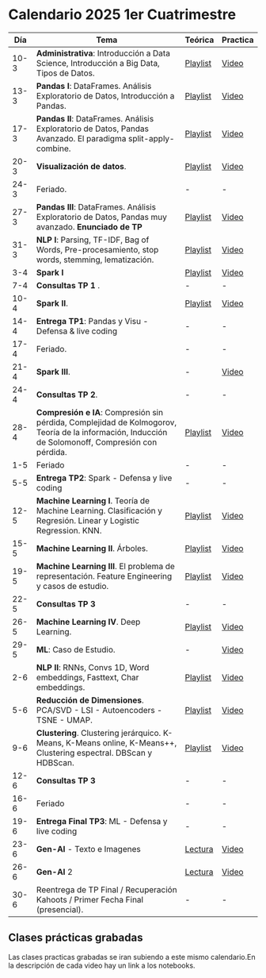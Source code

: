 # Calendario 2025 1er Cuatrimestre

| Día  | Tema                                                                                                                                                | Teórica                                                                                       | Practica |
|------|-----------------------------------------------------------------------------------------------------------------------------------------------------|-----------------------------------------------------------------------------------------------|----------|
| 10-3 | 	**Administrativa**: Introducción a Data Science, Introducción a Big Data, Tipos de Datos.                                                          | [Playlist](https://www.youtube.com/playlist?list=PLeo_qKwGPZYevnuxYBfrvQ32zJJE2--Y4)          | [Video](https://youtu.be/2ywjtiS4nVI)        |
| 13-3 | 	**Pandas I**: DataFrames. Análisis Exploratorio de Datos, Introducción a Pandas.                                                | [Playlist](https://youtube.com/playlist?list=PLeo_qKwGPZYcRxxR-GNmBcLbujTieWpQQ)              | [Video](https://youtu.be/TzU4GHBVXvQ?si=kaIEEW5sLxFSobRm)        |
| 17-3 | 	**Pandas II**: DataFrames. Análisis Exploratorio de Datos, Pandas Avanzado. El paradigma split-apply-combine.                                      | [Playlist](https://www.youtube.com/playlist?list=PLeo_qKwGPZYf9d23qU6_t6hl7ufyfclyW)          | [Video](https://youtu.be/nXrb48D5qX0?si=3zfotzaL9O1L3n1H)        |
| 20-3 | 	**Visualización de datos**.                                                                                                                        | [Playlist](https://www.youtube.com/playlist?list=PLeo_qKwGPZYf-OzcYqlPIJdU1AHQYb3Ga)          | [Video](https://youtu.be/weofHXI69EU?si=cNzPKtf5zk-Dy7Df)        |
| 24-3 | 	Feriado.                                                                                                                                           | -                                                                                             | -        |
| 27-3 | 	**Pandas III**: DataFrames. Análisis Exploratorio de Datos, Pandas muy avanzado. **Enunciado de TP**                                                                  | [Playlist](https://www.youtube.com/playlist?list=PLeo_qKwGPZYeu0ToyqSvq4fmUBrmRTkCp)                                                                                                                                 | [Video](https://youtu.be/q3AZNjHhaew?si=s10uAF9dMRBJQSJE)                                                                                             | 				
| 31-3 | 	**NLP I**: Parsing, TF-IDF, Bag of Words, Pre-procesamiento, stop words, stemming, lematización.	      | [Playlist](https://www.youtube.com/playlist?list=PLeo_qKwGPZYfkL8tu3Mg3_5xb1UYGvjWH)        |  [Video](https://youtu.be/9txQiQKCuSE)
| 3-4  |  **Spark I**                                                  | [Playlist](https://www.youtube.com/playlist?list=PLeo_qKwGPZYck1nRMGJFeWIN2W5IrxoLO)         | [Video](https://youtu.be/lgPGhFhiltY)        |
| 7-4  | 	**Consultas TP 1** .                                                                                            | -                                                                                             | -       |
| 10-4 | 	**Spark II**.                                                                                                                                       |  [Playlist](https://www.youtube.com/playlist?list=PLeo_qKwGPZYeu_JRN8eQgzJUfaXUrhsk2)          | [Video](https://youtu.be/P5oTZaBfsfw)        |
| 14-4 | 	**Entrega TP1**: Pandas y Visu - Defensa & live coding                                                                                                                                       | -         | -        |
| 17-4 | 	Feriado.                                                                                                                                           | -                                                                                             | -        |			
| 21-4 | **Spark III**. 	                                                                                                                                | -                                                                                             | [Video](https://youtu.be/6eR4xtbo9BM)        |				
| 24-4 | 	   **Consultas TP 2**.                                                                                                                                 | -                                                                                             | -        |
| 28-4 | 	**Compresión e IA**: Compresión sin pérdida, Complejidad de Kolmogorov, Teoría de la información, Inducción de Solomonoff, Compresión con pérdida. | [Playlist](https://www.youtube.com/playlist?list=PLeo_qKwGPZYfKGWLlVG8J86OzRgJ8NLcJ)          | [Video](https://youtu.be/I4WMCW1pgiM)        |
| 1-5  | 	Feriado                                                                                                                                            | -                                                                                             | -        |
| 5-5  | 	**Entrega TP2**: Spark - Defensa y live coding                                                                                                     | -                                                                                             | -        |
| 12-5 | 	**Machine Learning I**. Teoría de Machine Learning. Clasificación y Regresión. Linear y Logistic Regression. KNN.                                  | [Playlist](https://www.youtube.com/playlist?list=PLeo_qKwGPZYesnp_BG0RejQCfHnlthj-5)          | [Video](https://youtu.be/YICgXqTZXDs)        |
| 15-5 | 	**Machine Learning II**. Árboles.                                                                                                                  | [Playlist](https://www.youtube.com/playlist?list=PLeo_qKwGPZYeJQb-M1nE_cnj43uOKZtf2)          | [Video](https://youtu.be/WUmlSDVNQFw)        |
| 19-5 | 	**Machine Learning III**. El problema de representación. Feature Engineering y casos de estudio.                                                   | [Playlist](https://www.youtube.com/playlist?list=PLeo_qKwGPZYf9JstrrlXBf_SSg66aEJQk)          | [Video](https://youtu.be/qb3I2yD5MYI)        |
| 22-5 | 	**Consultas TP 3**                                                                                                                                 | -                                                                                             | -        |
| 26-5 | 	**Machine Learning IV**. Deep Learning.                                                                                                            | [Playlist](https://www.youtube.com/playlist?list=PLeo_qKwGPZYeMhP2KGFWFHNDesRCyRB5j)          | [Video](https://youtu.be/yQ17JqONDr0)        |
| 29-5 | 	**ML**: Caso de Estudio.                                                                                                                           | -                                                                                             | [Video](https://youtu.be/yjSQbHG8FAY)        |
| 2-6  | 	**NLP II**: RNNs, Convs 1D, Word embeddings, Fasttext, Char embeddings.                                                                                | [Playlist](https://www.youtube.com/playlist?list=PLeo_qKwGPZYc3ZKiKx5GJVHc1Qwsejgmx)          | [Video](https://youtu.be/okEotybWCTM)        |
| 5-6  | 	**Reducción de Dimensiones**. PCA/SVD - LSI - Autoencoders - TSNE - UMAP.                                                                              | [Playlist](https://www.youtube.com/playlist?list=PLeo_qKwGPZYeTvoYdNOR9alvMUMfwq-1Z)          | [Video](https://youtu.be/CSECCt4RSno)        |
| 9-6  | 	**Clustering**. Clustering jerárquico. K-Means, K-Means online, K-Means++, Clustering espectral. DBScan y HDBScan.                                     | [Playlist](https://www.youtube.com/playlist?list=PLeo_qKwGPZYd6IYbQsMwPSIbDNGsuqByW)          | [Video](https://youtu.be/K8BMsWnUEWc)        |
| 12-6 | 	**Consultas TP 3**                                                                                                                                     | -                                                                                             | -        |				
| 16-6 | 	Feriado                                                                                                                                            | -                                                                                             | -        |				
| 19-6 | 	**Entrega Final TP3**: ML - Defensa y live coding                                                                                                  | -                                                                                             | -        |
| 23-6 | 	**Gen-AI** - Texto e Imagenes                                                                                                                      | [Lectura](https://drive.google.com/file/d/1GEA-D-8802wsDNNPlYXE7IyeV8fwbuid/view?usp=sharing) | [Video](https://youtu.be/iAj16MOrPhY)        |
| 26-6 | 	**Gen-AI** 2                                                                                                                                       | [Lectura](https://drive.google.com/file/d/1GEA-D-8802wsDNNPlYXE7IyeV8fwbuid/view?usp=sharing) | [Video](https://youtu.be/2s4MVHL9kWM)        |
| 30-6 | 	Reentrega de TP Final / Recuperación Kahoots / Primer Fecha Final (presencial).                                                                     | -                                                                                             | -        |

## Clases prácticas grabadas

Las clases practicas grabadas se iran subiendo a este mismo calendario.En la descripción de cada video hay un link a
los notebooks.


